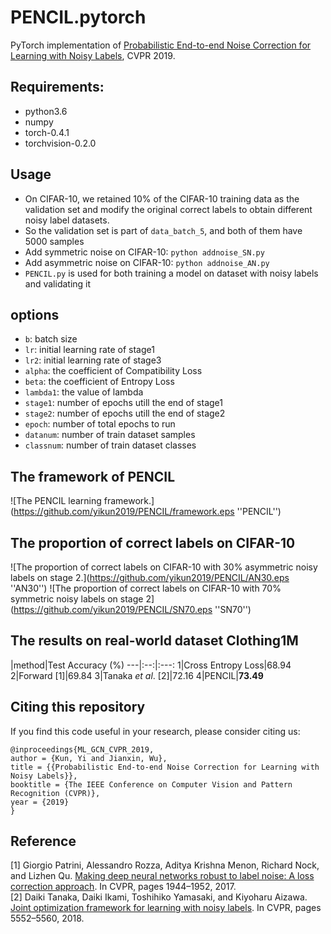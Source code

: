 # PENCIL.pytorch
PyTorch implementation of [Probabilistic End-to-end Noise Correction for Learning with Noisy Labels](https://arxiv.org/abs/1903.07788), CVPR 2019.

## Requirements:
+ python3.6
+ numpy
+ torch-0.4.1
+ torchvision-0.2.0

## Usage
+ On CIFAR-10, we retained 10% of the CIFAR-10 training data as the validation set and modify the original correct labels to obtain different noisy label datasets.
+ So the validation set is part of `data_batch_5`, and both of them have 5000 samples  
+ Add symmetric noise on CIFAR-10: `python addnoise_SN.py`
+ Add asymmetric noise on CIFAR-10: `python addnoise_AN.py`
+ `PENCIL.py` is used for both training a model on dataset with noisy labels and validating it

## options
+ `b`: batch size
+ `lr`: initial learning rate of stage1
+ `lr2`: initial learning rate of stage3
+ `alpha`: the coefficient of Compatibility Loss
+ `beta`: the coefficient of Entropy Loss
+ `lambda1`: the value of lambda
+ `stage1`: number of epochs utill the end of stage1
+ `stage2`: number of epochs utill the end of stage2
+ `epoch`: number of total epochs to run
+ `datanum`: number of train dataset samples
+ `classnum`: number of train dataset classes

## The framework of PENCIL

![The PENCIL learning framework.](https://github.com/yikun2019/PENCIL/framework.eps ''PENCIL'')
## The proportion of correct labels on CIFAR-10
![The proportion of correct labels on CIFAR-10 with 30% asymmetric noisy labels on stage 2.](https://github.com/yikun2019/PENCIL/AN30.eps ''AN30'')
![The proportion of correct labels on CIFAR-10 with 70% symmetric noisy labels on stage 2](https://github.com/yikun2019/PENCIL/SN70.eps ''SN70'')
## The results on real-world dataset Clothing1M
 |method|Test Accuracy (%)
---|:--:|:---:
1|Cross Entropy Loss|68.94
2|Forward [1]|69.84
3|Tanaka *et al*. [2]|72.16
4|PENCIL|**73.49**
## Citing this repository
If you find this code useful in your research, please consider citing us:

```
@inproceedings{ML_GCN_CVPR_2019,
author = {Kun, Yi and Jianxin, Wu},
title = {{Probabilistic End-to-end Noise Correction for Learning with Noisy Labels}},
booktitle = {The IEEE Conference on Computer Vision and Pattern Recognition (CVPR)},
year = {2019}
}
```
## Reference
[1] Giorgio Patrini, Alessandro Rozza, Aditya Krishna Menon, Richard Nock, and Lizhen Qu. [Making deep neural networks robust to label noise: A loss correction approach](http://arxiv.org/abs/1609.03683). In CVPR, pages 1944–1952, 2017.
</br>[2] Daiki Tanaka, Daiki Ikami, Toshihiko Yamasaki, and Kiyoharu Aizawa. [Joint optimization framework for learning with noisy labels](https://arxiv.org/abs/1803.11364). In CVPR, pages 5552–5560, 2018.